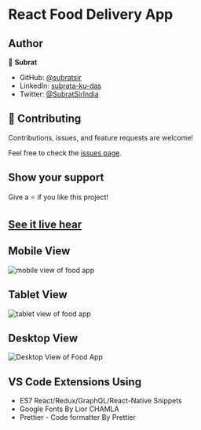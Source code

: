 # React Food Delivery App



## Author

👤 **Subrat**

- GitHub: [@subratsir](https://github.com/subratsir)
- LinkedIn: [subrata-ku-das](https://www.linkedin.com/in/subrata-ku-das/)
- Twitter: [@SubratSirIndia](https://twitter.com/SubratSirIndia)

## 🤝 Contributing

Contributions, issues, and feature requests are welcome!

Feel free to check the [issues page](https://github.com/subratsir/React-Food-Delivery-App/issues).

## Show your support

Give a ⭐️ if you like this project!

## [See it live hear](https://subratsir.github.io/React-Food-Delivery-App)

## Mobile View
![mobile view of food app](https://github.com/subratsir/React-Food-Delivery-App/blob/main/mobile-view-food-app.JPG)

## Tablet View
![tablet view of food app](https://github.com/subratsir/React-Food-Delivery-App/blob/main/food-app-tablet-view.JPG)

## Desktop View
![Desktop View of Food App](https://github.com/subratsir/React-Food-Delivery-App/blob/main/food-app-desktop-view.JPG)

## VS Code Extensions Using
- ES7 React/Redux/GraphQL/React-Native Snippets
- Google Fonts By Lior CHAMLA
- Prettier - Code formatter By Prettier

